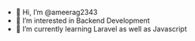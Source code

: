 - 👋 Hi, I’m @ameerag2343
- 👀 I’m interested in Backend Development
- 🌱 I’m currently learning Laravel as well as Javascript


<!---
Gareema2343/Gareema2343 is a ✨ special ✨ repository because its `README.md` (this file) appears on your GitHub profile.
You can click the Preview link to take a look at your changes.
--->
